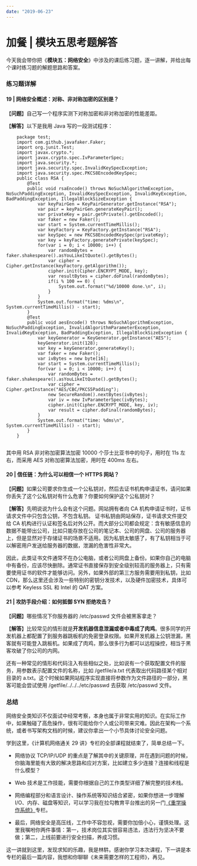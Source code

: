 ```yaml
---
date: "2019-06-23"
---  
```

      
# 加餐 | 模块五思考题解答
今天我会带你把《**模块五：网络安全**》中涉及的课后练习题，逐一讲解，并给出每个课时练习题的解题思路和答案。

### 练习题详解

#### 19 | 网络安全概述：对称、非对称加密的区别是？

【**问题**】自己写一个程序实测下对称加密和非对称加密的性能差距。

【**解答**】以下是我用 Java 写的一段测试程序：

```
    package test;
    import com.github.javafaker.Faker;
    import org.junit.Test;
    import javax.crypto.*;
    import javax.crypto.spec.IvParameterSpec;
    import java.security.*;
    import java.security.spec.InvalidKeySpecException;
    import java.security.spec.PKCS8EncodedKeySpec;
    public class RSA {
        @Test
        public void rsaEncode() throws NoSuchAlgorithmException, NoSuchPaddingException, InvalidKeySpecException, InvalidKeyException, BadPaddingException, IllegalBlockSizeException {
            var keyPairGen = KeyPairGenerator.getInstance("RSA");
            var pair = keyPairGen.generateKeyPair();
            var privateKey = pair.getPrivate().getEncoded();
            var faker = new Faker();
            var start = System.currentTimeMillis();
            var keyFactory = KeyFactory.getInstance("RSA");
            var keySpec = new PKCS8EncodedKeySpec(privateKey);
            var key = keyFactory.generatePrivate(keySpec);
            for(var i = 0; i < 10000; i++) {
                var randomBytes = faker.shakespeare().asYouLikeItQuote().getBytes();
                var cipher = Cipher.getInstance(keyFactory.getAlgorithm());
                cipher.init(Cipher.ENCRYPT_MODE, key);
                var resultBytes = cipher.doFinal(randomBytes);
                if(i % 100 == 0) {
                    System.out.format("%d/10000 done.\n", i);
                }
            }
            System.out.format("time: %dms\n", System.currentTimeMillis() - start);
        }
        @Test
        public void aesEncode() throws NoSuchAlgorithmException, NoSuchPaddingException, InvalidAlgorithmParameterException, InvalidKeyException, BadPaddingException, IllegalBlockSizeException {
            var keyGenerator = KeyGenerator.getInstance("AES");
            keyGenerator.init(128);
            var key = keyGenerator.generateKey();
            var faker = new Faker();
            var ivBytes = new byte[16];
            var start = System.currentTimeMillis();
            for(var i = 0; i < 10000; i++) {
                var randomBytes = faker.shakespeare().asYouLikeItQuote().getBytes();
                var cipher = Cipher.getInstance("AES/CBC/PKCS5Padding");
                new SecureRandom().nextBytes(ivBytes);
                var iv = new IvParameterSpec(ivBytes);
                cipher.init(Cipher.ENCRYPT_MODE, key, iv);
                var result = cipher.doFinal(randomBytes);
            }
            System.out.format("time: %dms\n", System.currentTimeMillis() - start);
        }
    }
    

```

其中用 RSA 非对称加密算法加密 10000 个莎士比亚书中的句子，用时在 11s 左右，而采用 AES 对称加密算法加密，用时在 400ms 左右。

#### 20 | 信任链：为什么可以相信一个 HTTPS 网站？

【**问题**】如果公司要求你生成一个公私钥对，然后去证书机构申请证书，请问如果你丢失了这个公私钥对有什么危害？你要如何保护这个公私钥对？

【**解答**】先明说说为什么会有这个问题。网站拥有者向 CA 机构申请证书时，证书请求文件中只包含公钥，不包含私钥。 证书私钥由网站保存，证书请求文件提交给 CA 机构进行认证和签名后对外公开。而大部分公司都会规定：含有敏感信息的数据不能带出公司，比如只能存放在公司的笔记本、公司的网盘、公司的服务器上，但是显然对于存储证书的场景不适用。因为私钥太敏感了，有了私钥相当于可以解密用户发送给服务器的数据，泄漏的危害性非常大。

因此，此类证书文件通常不在办公电脑，或者公司网盘上备份。如果你自己的电脑中有备份，应该尽快删除。通常证书直接保存到安全级别较高的服务器上，只有需要使用证书的软件才能够访问。另外，如果外部的第三方服务需要用到私钥，比如 CDN，那么这里还会涉及一些特别的密钥分发技术，以及硬件加密技术，具体可以参考 Keyless SSL 和 Intel 的 QAT 方案。

#### 21 | 攻防手段介绍：如何抵御 SYN 拒绝攻击？

【**问题**】哪些情况下你服务器的 /etc/passwd 文件会被黑客拿走？

【**解答**】比较常见的情形就是**开发机器信息泄漏或者中毒成了肉鸡**。很多同学的开发机器上都配置了到服务器跳板机的免密登录权限。如果开发机器上公钥泄漏，黑客就有可能登入跳板机。如果成了肉鸡，那么很多行为都可以远程操控，相当于黑客攻破了你公司的内网。

还有一种常见的情形和代码注入有些相似之处，比如说有一个获取配置文件的服务，用参数表示配置文件的名称，比如 /getfile/a.txt 代表取出代码路径某个相对目录的 a.txt。这个时候如果网站程序实现直接将参数作为文件路径的一部分，黑客可能会尝试使用 /getfile/../../../etc/passwd 去获取 /etc/passwd 文件。

### 总结

网络安全类知识不仅面试中经常考察，本身也属于非常实用的知识。在实际工作中，如果触碰了高危操作，很有可能给你个人或公司带来灾难。因此在架构一个系统，或者书写架构文档的时候，建议你拿出一个小节具体讨论安全问题。

学到这里，《计算机网络通关 29 讲》专栏的全部课程就结束了，简单总结一下。

* 网络协议 TCP/IP/UDP 的重点是了解其中的关键原理，并在遇到问题的时候，你脑海里能有大致的解决思路和应对方案，比如建立多少连接？连接和线程是什么模型？

* Web 技术是工作技能，需要你根据自己的工作类型详细了解完整的技术栈。

* 网络编程部分和语言设计、操作系统等知识结合紧密，如果你想进一步理解 I/O、内存、磁盘等知识，可以学习我在拉勾教育平台推出的另一门[《重学操作系统》](https://shenceyun.lagou.com/t/Axo?fileGuid=xxQTRXtVcqtHK6j8)专栏。

* 最后，网络安全是高压线，工作中不容忽视，需要你加倍小心，谨慎处理。这里我嘱咐你两件事情：第一，技术岗位其实很容易违法，违法行为坚决不要做；第二，上线前要进行安全扫描，养成习惯。

这一讲就到这里，发现求知的乐趣，我是林䭽。感谢你学习本次课程，下一讲是本专栏的最后一篇内容，我想和你聊聊《未来需要怎样的工程师》，再见。